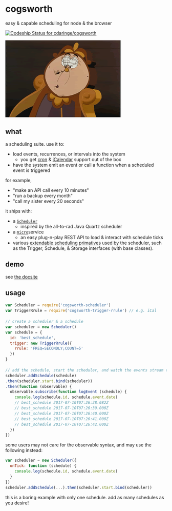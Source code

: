 # cogsworth

easy &amp; capable scheduling for node &amp; the browser

[ ![Codeship Status for cdaringe/cogsworth](https://app.codeship.com/projects/e6cd4ce0-4bd1-0135-2de1-02fedcef81c5/status?branch=master)](https://app.codeship.com/projects/232848)

<img src="https://github.com/cdaringe/cogsworth/blob/master/img/cogsworth.gif?raw=true" alt="cogsworth" />

## what

a scheduling suite.  use it to:

- load events, recurrences, or intervals into the system
  - you get [cron](https://en.wikipedia.org/wiki/Cron) & [iCalendar](https://icalendar.org/) support out of the box
- have the system emit an event or call a function when a scheduled event is triggered

for example,

- "make an API call every 10 minutes"
- "run a backup every month"
- "call my sister every 20 seconds"

it ships with:

- a [`Scheduler`](https://github.com/cdaringe/cogsworth/tree/master/packages/scheduler)
  - inspired by the all-to-rad Java Quartz scheduler
- a [`micro`](https://github.com/cdaringe/cogsworth/tree/master/packages/micro)service
  - an easy plug-n-play REST API to load & interact with schedule ticks
- various [extendable scheduling primatives](https://github.com/cdaringe/cogsworth/tree/master/packages) used by the scheduler, such as the Trigger, Schedule, & Storage interfaces (with base classes).

## demo

see [the docsite](https://cdaringe.github.io/cogsworth)

## usage

```javascript
var Scheduler = require('cogsworth-scheduler')
var TriggerRrule = require('cogsworth-trigger-rrule') // e.g. iCal

// create a scheduler & a schedule
var scheduler = new Scheduler()
var schedule = {
  id: 'best_schedule',
  trigger: new TriggerRrule({
    rrule: 'FREQ=SECONDLY;COUNT=5'
  })
}

// add the schedule, start the scheduler, and watch the events stream thru
scheduler.addSchedule(schedule)
.then(scheduler.start.bind(scheduler))
.then(function (observable) {
  observable.subscribe(function logEvent (schedule) {
    console.log(schedule.id, schedule.event.date)
    // best_schedule 2017-07-10T07:26:38.082Z
    // best_schedule 2017-07-10T07:26:39.000Z
    // best_schedule 2017-07-10T07:26:40.000Z
    // best_schedule 2017-07-10T07:26:41.000Z
    // best_schedule 2017-07-10T07:26:42.000Z
  })
})
```

some users may not care for the observable syntax, and may use the following instead:

```js
var scheduler = new Scheduler({
  onTick: function (schedule) {
    console.log(schedule.id, schedule.event.date)
  }
})
scheduler.addSchedule(...).then(scheduler.start.bind(scheduler))
```

this is a boring example with only one schedule.  add as many schedules as you desire!

